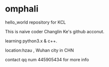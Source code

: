 # omphali
hello_world repository for KCL

This is naive coder Changlin Ke's github acconut.

learning python3.x & c++.

location:hzau , Wuhan city in CHN

contact qq num 445905434 for more info

